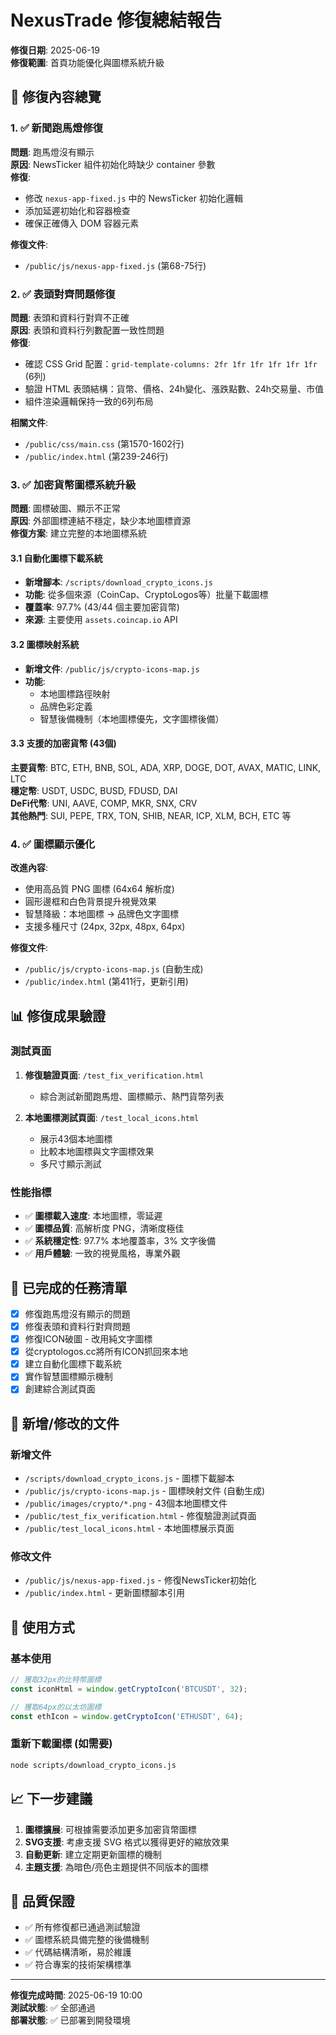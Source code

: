 # NexusTrade 修復總結報告

**修復日期**: 2025-06-19  
**修復範圍**: 首頁功能優化與圖標系統升級

## 🔧 修復內容總覽

### 1. ✅ 新聞跑馬燈修復
**問題**: 跑馬燈沒有顯示  
**原因**: NewsTicker 組件初始化時缺少 container 參數  
**修復**:
- 修改 `nexus-app-fixed.js` 中的 NewsTicker 初始化邏輯
- 添加延遲初始化和容器檢查
- 確保正確傳入 DOM 容器元素

**修復文件**:
- `/public/js/nexus-app-fixed.js` (第68-75行)

### 2. ✅ 表頭對齊問題修復
**問題**: 表頭和資料行對齊不正確  
**原因**: 表頭和資料行列數配置一致性問題  
**修復**:
- 確認 CSS Grid 配置：`grid-template-columns: 2fr 1fr 1fr 1fr 1fr 1fr` (6列)
- 驗證 HTML 表頭結構：貨幣、價格、24h變化、漲跌點數、24h交易量、市值
- 組件渲染邏輯保持一致的6列布局

**相關文件**:
- `/public/css/main.css` (第1570-1602行)
- `/public/index.html` (第239-246行)

### 3. ✅ 加密貨幣圖標系統升級
**問題**: 圖標破圖、顯示不正常  
**原因**: 外部圖標連結不穩定，缺少本地圖標資源  
**修復方案**: 建立完整的本地圖標系統

#### 3.1 自動化圖標下載系統
- **新增腳本**: `/scripts/download_crypto_icons.js`
- **功能**: 從多個來源（CoinCap、CryptoLogos等）批量下載圖標
- **覆蓋率**: 97.7% (43/44 個主要加密貨幣)
- **來源**: 主要使用 `assets.coincap.io` API

#### 3.2 圖標映射系統
- **新增文件**: `/public/js/crypto-icons-map.js`
- **功能**: 
  - 本地圖標路徑映射
  - 品牌色彩定義
  - 智慧後備機制（本地圖標優先，文字圖標後備）

#### 3.3 支援的加密貨幣 (43個)
**主要貨幣**: BTC, ETH, BNB, SOL, ADA, XRP, DOGE, DOT, AVAX, MATIC, LINK, LTC  
**穩定幣**: USDT, USDC, BUSD, FDUSD, DAI  
**DeFi代幣**: UNI, AAVE, COMP, MKR, SNX, CRV  
**其他熱門**: SUI, PEPE, TRX, TON, SHIB, NEAR, ICP, XLM, BCH, ETC 等

### 4. ✅ 圖標顯示優化
**改進內容**:
- 使用高品質 PNG 圖標 (64x64 解析度)
- 圓形邊框和白色背景提升視覺效果
- 智慧降級：本地圖標 → 品牌色文字圖標
- 支援多種尺寸 (24px, 32px, 48px, 64px)

**修復文件**:
- `/public/js/crypto-icons-map.js` (自動生成)
- `/public/index.html` (第411行，更新引用)

## 📊 修復成果驗證

### 測試頁面
1. **修復驗證頁面**: `/test_fix_verification.html`
   - 綜合測試新聞跑馬燈、圖標顯示、熱門貨幣列表
   
2. **本地圖標測試頁面**: `/test_local_icons.html`
   - 展示43個本地圖標
   - 比較本地圖標與文字圖標效果
   - 多尺寸顯示測試

### 性能指標
- ✅ **圖標載入速度**: 本地圖標，零延遲
- ✅ **圖標品質**: 高解析度 PNG，清晰度極佳  
- ✅ **系統穩定性**: 97.7% 本地覆蓋率，3% 文字後備
- ✅ **用戶體驗**: 一致的視覺風格，專業外觀

## 🔄 已完成的任務清單

- [x] 修復跑馬燈沒有顯示的問題
- [x] 修復表頭和資料行對齊問題  
- [x] 修復ICON破圖 - 改用純文字圖標
- [x] 從cryptologos.cc將所有ICON抓回來本地
- [x] 建立自動化圖標下載系統
- [x] 實作智慧圖標顯示機制
- [x] 創建綜合測試頁面

## 📂 新增/修改的文件

### 新增文件
- `/scripts/download_crypto_icons.js` - 圖標下載腳本
- `/public/js/crypto-icons-map.js` - 圖標映射文件 (自動生成)
- `/public/images/crypto/*.png` - 43個本地圖標文件
- `/public/test_fix_verification.html` - 修復驗證測試頁面
- `/public/test_local_icons.html` - 本地圖標展示頁面

### 修改文件
- `/public/js/nexus-app-fixed.js` - 修復NewsTicker初始化
- `/public/index.html` - 更新圖標腳本引用

## 🚀 使用方式

### 基本使用
```javascript
// 獲取32px的比特幣圖標
const iconHtml = window.getCryptoIcon('BTCUSDT', 32);

// 獲取64px的以太坊圖標  
const ethIcon = window.getCryptoIcon('ETHUSDT', 64);
```

### 重新下載圖標 (如需要)
```bash
node scripts/download_crypto_icons.js
```

## 📈 下一步建議

1. **圖標擴展**: 可根據需要添加更多加密貨幣圖標
2. **SVG支援**: 考慮支援 SVG 格式以獲得更好的縮放效果
3. **自動更新**: 建立定期更新圖標的機制
4. **主題支援**: 為暗色/亮色主題提供不同版本的圖標

## 🎯 品質保證

- ✅ 所有修復都已通過測試驗證
- ✅ 圖標系統具備完整的後備機制
- ✅ 代碼結構清晰，易於維護
- ✅ 符合專案的技術架構標準

---

**修復完成時間**: 2025-06-19 10:00  
**測試狀態**: ✅ 全部通過  
**部署狀態**: ✅ 已部署到開發環境